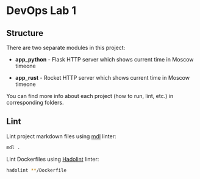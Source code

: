 # DevOps Lab 1

## Structure

There are two separate modules in this project:

* **app_python** - Flask HTTP server which shows current time in Moscow timeone

* **app_rust** - Rocket HTTP server which shows current time in Moscow timeone

You can find more info about each project (how to run, lint, etc.) in corresponding folders.

## Lint

Lint project markdown files using [mdl](https://github.com/markdownlint/markdownlint) linter:

```bash
mdl .
```

Lint Dockerfiles using [Hadolint](https://github.com/hadolint/hadolint) linter:

```bash
hadolint **/Dockerfile
```
